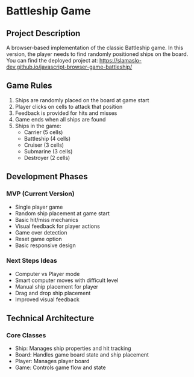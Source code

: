 # Battleship Game

## Project Description
A browser-based implementation of the classic Battleship game. In this version, the player needs to find randomly positioned ships on the board. You can find the deployed project at: https://slamaslo-dev.github.io/javascript-browser-game-battleship/

## Game Rules
1. Ships are randomly placed on the board at game start
2. Player clicks on cells to attack that position
3. Feedback is provided for hits and misses
4. Game ends when all ships are found
5. Ships in the game:
   - Carrier (5 cells)
   - Battleship (4 cells)
   - Cruiser (3 cells)
   - Submarine (3 cells)
   - Destroyer (2 cells)

## Development Phases

### MVP (Current Version)
- Single player game
- Random ship placement at game start
- Basic hit/miss mechanics
- Visual feedback for player actions
- Game over detection
- Reset game option
- Basic responsive design

### Next Steps Ideas
- Computer vs Player mode
- Smart computer moves with difficult level
- Manual ship placement for player
- Drag and drop ship placement
- Improved visual feedback

## Technical Architecture

### Core Classes
- Ship: Manages ship properties and hit tracking
- Board: Handles game board state and ship placement
- Player: Manages player board
- Game: Controls game flow and state

